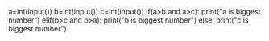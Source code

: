 a=int(input())
b=int(input())
c=int(input())
if(a>b and a>c): 
    print("a is biggest number")
elif(b>c and b>a):
    print("b is biggest number")
else:
    print("c is biggest number")
